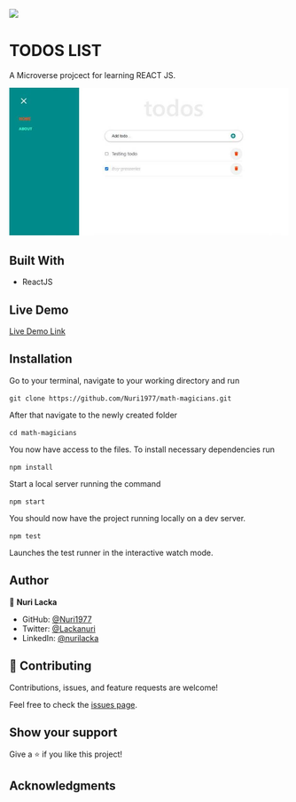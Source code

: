![](https://img.shields.io/badge/Microverse-blueviolet)

# TODOS LIST

A Microverse projcect for learning REACT JS.

![screenshot](./src/todo-react.jpg)

## Built With

- ReactJS

## Live Demo

[Live Demo Link](https://nuri1977.github.io/react-todos-app/)

## Installation

Go to your terminal, navigate to your working directory and run

`git clone https://github.com/Nuri1977/math-magicians.git`

After that navigate to the newly created folder

`cd math-magicians`

You now have access to the files.
To install necessary dependencies run

`npm install`

Start a local server running the command

`npm start`

You should now have the project running locally on a dev server.

`npm test`

Launches the test runner in the interactive watch mode.

## Author


👤 **Nuri Lacka**

- GitHub: [@Nuri1977](https://github.com/Nuri1977)
- Twitter: [@Lackanuri](https://twitter.com/LackaNuri)
- LinkedIn: [@nurilacka](https://www.linkedin.com/in/nuri-lacka-7141b01ba/)


## 🤝 Contributing

Contributions, issues, and feature requests are welcome!

Feel free to check the [issues page](../../issues/).

## Show your support

Give a ⭐️ if you like this project!

## Acknowledgments